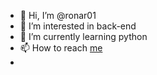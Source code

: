 - 👋 Hi, I’m @ronar01
- 👀 I’m interested in back-end
- 🌱 I’m currently learning python
- 📫 How to reach <a href="www.linkedin.com/in/ronaldy01" target="_blank" rel="external">me</a>
-


<!---
ronar01/ronar01 is a ✨ special ✨ repository because its `README.md` (this file) appears on your GitHub profile.
You can click the Preview link to take a look at your changes.
--->
